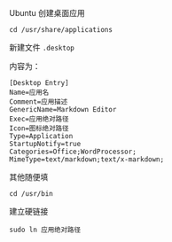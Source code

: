 Ubuntu 创建桌面应用

```shell
cd /usr/share/applications
```

新建文件 `.desktop`

内容为：

```shell
[Desktop Entry]
Name=应用名
Comment=应用描述
GenericName=Markdown Editor
Exec=应用绝对路径
Icon=图标绝对路径
Type=Application
StartupNotify=true
Categories=Office;WordProcessor;
MimeType=text/markdown;text/x-markdown;
```

其他随便填

```shell
cd /usr/bin
```

建立硬链接

```shell
sudo ln 应用绝对路径
```